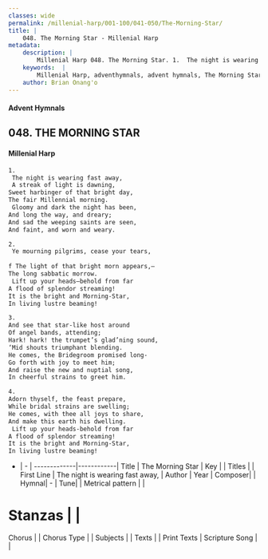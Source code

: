 ```yaml
---
classes: wide
permalink: /millenial-harp/001-100/041-050/The-Morning-Star/
title: |
    048. The Morning Star - Millenial Harp
metadata:
    description: |
        Millenial Harp 048. The Morning Star. 1.  The night is wearing fast away,  A streak of light is dawning, Sweet harbinger of that bright day, The fair Millennial morning.  Gloomy and dark the night has been, And long the way, and dreary;  And sad the weeping saints are seen, And faint, and worn and weary.
    keywords:  |
        Millenial Harp, adventhymnals, advent hymnals, The Morning Star,  The night is wearing fast away, . 
    author: Brian Onang'o
---
```

#### Advent Hymnals
## 048. THE MORNING STAR
####  Millenial Harp
```txt
1. 
 The night is wearing fast away, 
 A streak of light is dawning, 
Sweet harbinger of that bright day, 
The fair Millennial morning. 
 Gloomy and dark the night has been, 
And long the way, and dreary;  
And sad the weeping saints are seen, 
And faint, and worn and weary.

2. 
 Ye mourning pilgrims, cease your tears, 
 
f The light of that bright morn appears,— 
The long sabbatic morrow. 
 Lift up your heads—behold from far 
A flood of splendor streaming! 
It is the bright and Morning-Star, 
In living lustre beaming!

3. 
And see that star-like host around 
Of angel bands, attending; 
Hark! hark! the trumpet’s glad’ning sound, 
‘Mid shouts triumphant blending. 
He comes, the Bridegroom promised long- 
Go forth with joy to meet him; 
And raise the new and nuptial song, 
In cheerful strains to greet him.

4. 
Adorn thyself, the feast prepare, 
While bridal strains are swelling; 
He comes, with thee all joys to share, 
And make this earth his dwelling. 
 Lift up your heads-behold from far 
A flood of splendor streaming! 
It is the bright and Morning-Star, 
In living lustre beaming!
```
- |   -  |
-------------|------------|
Title | The Morning Star |
Key |  |
Titles |  |
First Line |  The night is wearing fast away,  |
Author | 
Year | 
Composer|  |
Hymnal|  - |
Tune|  |
Metrical pattern | |
# Stanzas |  |
Chorus |  |
Chorus Type |  |
Subjects |  |
Texts |  |
Print Texts | 
Scripture Song |  |
    
